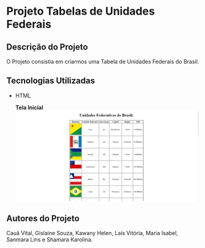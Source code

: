 # Projeto Tabelas de Unidades Federais
## Descrição do Projeto
O Projeto consistia em criarmos uma Tabela de Unidades Federais do Brasil.
## Tecnologias Utilizadas
* HTML



  **Tela Inicial**
  ![](img/imagem5.png)
## Autores do Projeto
Cauã Vital, Gislaine Souza, Kawany Helen, Laís Vitória, Maria Isabel, Sanmara Lins e Shamara Karolina.
